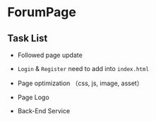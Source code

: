 # ForumPage

## Task List

* Followed page update

* `Login` & `Register` need to add into `index.html`

* Page optimization （css, js, image, asset）

* Page Logo

* Back-End Service

